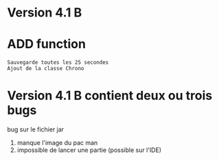 # Version 4.1 B

# ADD function

    Sauvegarde toutes les 25 secondes
    Ajout de la classe Chrono
    
# Version 4.1 B contient deux ou trois bugs 

bug sur le fichier jar
  
  1) manque l'image du pac man
  2) impossible de lancer une partie (possible sur l'IDE)
